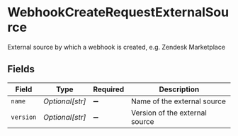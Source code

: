 # WebhookCreateRequestExternalSource

External source by which a webhook is created, e.g. Zendesk Marketplace


## Fields

| Field                          | Type                           | Required                       | Description                    |
| ------------------------------ | ------------------------------ | ------------------------------ | ------------------------------ |
| `name`                         | *Optional[str]*                | :heavy_minus_sign:             | Name of the external source    |
| `version`                      | *Optional[str]*                | :heavy_minus_sign:             | Version of the external source |